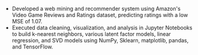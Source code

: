 * Developed a web mining and recommender system using Amazon's Video Game Reviews and Ratings dataset, predicting ratings
with a low MSE of 1.07.
* Executed data cleaning, visualization, and analysis in Jupyter Notebooks to build k-nearest neighbors, various latent factor
models, linear regression, and SVD models using NumPy, Sklearn, matplotlib, pandas, and TensorFlow.

